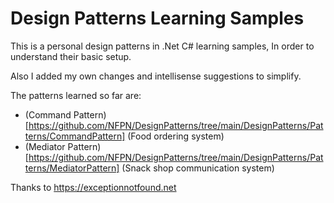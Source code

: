 # Design Patterns Learning Samples


This is a personal design patterns in .Net C# learning samples,
In order to understand their basic setup.

Also I added my own changes and intellisense suggestions to simplify.

The patterns learned so far are:

 - (Command Pattern)[https://github.com/NFPN/DesignPatterns/tree/main/DesignPatterns/Patterns/CommandPattern] (Food ordering system)
 - (Mediator Pattern)[https://github.com/NFPN/DesignPatterns/tree/main/DesignPatterns/Patterns/MediatorPattern] (Snack shop communication system)


 Thanks to https://exceptionnotfound.net